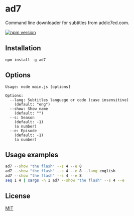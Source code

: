 # ad7

Command line downloader for subtitles from addic7ed.com.

[![npm version](https://badge.fury.io/js/ad7.svg)](https://badge.fury.io/js/ad7)

## Installation

```
npm install -g ad7
```

## Options

```
Usage: node main.js [options]

Options:
  --lang: Subtitles languege or code (case insensitive)
    (default: "eng")
  --show: Show name
    (default: "")
  --s: Season
    (default: -1)
    (a number)
  --e: Episode
    (default: -1)
    (a number)
```

## Usage examples

```bash
ad7 --show "the flash" --s 4 --e 8
ad7 --show "the flash" --s 4 --e 8 --lang english
ad7 --show "the flash" --s 4 --e 8
seq 1 4 | xargs -n 1 ad7 --show "the flash" --s 4 --e
```

## License

[MIT](/LICENSE)
